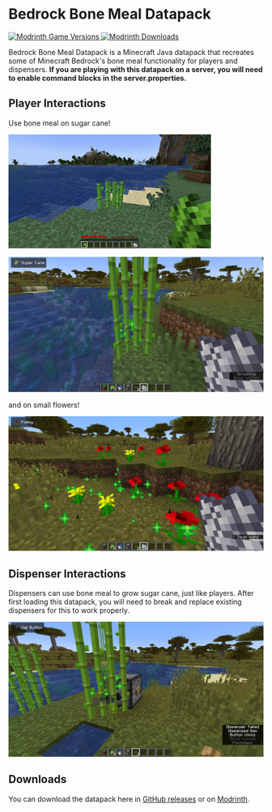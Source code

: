 # Bedrock Bone Meal Datapack

[![Modrinth Game Versions](https://img.shields.io/modrinth/game-versions/lrTKvLFZ?logo=modrinth&style=for-the-badge) ![Modrinth Downloads](https://img.shields.io/modrinth/dt/lrTKvLFZ?color=blue&logo=modrinth&style=for-the-badge)](https://modrinth.com/datapack/bedrock-bone-meal)

Bedrock Bone Meal Datapack is a Minecraft Java datapack that recreates some of Minecraft Bedrock's bone meal functionality for players and dispensers. **If you are playing with this datapack on a server, you will need to enable command blocks in the server.properties.**

## Player Interactions

Use bone meal on sugar cane!

![A gif of Minecraft Java. The player is holding bone meal in their right hand and use it on a 1 high block of sugar cane. It grows to a 3 high block of sugar cane.](/docs/images/sugar_cane_bone_meal.gif)

![A screenshot of Minecraft Java. The player is holding bone meal in their right hand and standing in front of a 3 high block of sugar cane. The player just used the bone meal to grow the sugar cane.](/docs/images/bone_meal_on_sugar_cane.png)

and on small flowers!

![A screenshot of Minecraft Java. The player is holding bone meal in their right hand and standing in front of a few red and yellow small flowers. The player just used the bone meal to grow more small flowers.](/docs/images/bone_meal_on_small_flowers.png)

## Dispenser Interactions

Dispensers can use bone meal to grow sugar cane, just like players. After first loading this datapack, you will need to break and replace existing dispensers for this to work properly.

![A screenshot of Minecraft Java. The player is pressing a button attached to a dispenser. The dispenser has a 3 block high sugar cane in front of it. The sugar cane has just been grown by the dispenser.](/docs/images/dispenser_using_bone_meal_on_sugar_cane.png)

## Downloads

You can download the datapack here in [GitHub releases](https://github.com/Nincodedo/mc-java-bedrock-bone-meal-datapack/releases/latest) or on [Modrinth](https://modrinth.com/datapack/bedrock-bone-meal).
